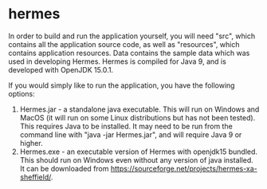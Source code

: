 # hermes

In order to build and run the application yourself, you will need "src", which contains all the application source code, as well as "resources", which contains application resources. Data contains the sample data which was used in developing Hermes. Hermes is compiled for Java 9, and is developed with OpenJDK 15.0.1.

If you would simply like to run the application, you have the following options:
1. Hermes.jar - a standalone java executable. This will run on Windows and MacOS (it will run on some Linux distributions but has not been tested). This requires Java to be installed. It may need to be run from the command line with "java -jar Hermes.jar", and will require Java 9 or higher.
2. Hermes.exe - an executable version of Hermes with openjdk15 bundled. This should run on Windows even without any version of java installed. It can be downloaded from https://sourceforge.net/projects/hermes-xa-sheffield/. 

